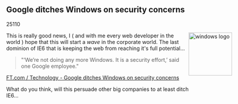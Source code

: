 <article><h2>Google ditches Windows on security concerns</h2><time><span class="day">2</span><span class="month">5</span><span class="year">110</span></time><p><img src="http://wnas.nl/user/files/images-2_20100601111654.jpeg" alt="windows logo" title="images-2.jpeg" border="0" width="116" height="116" style="float:right;margin-right:-100px" />This is really good news, I ( and with me every web developer in the world ) hope that this will start a <em>wave</em> in the corporate world. The last dominion of IE6 that is keeping the web from reaching it's full potential...</p><blockquote><p>"‘We’re not doing any more Windows. It is a security effort,’ said one Google employee."</p></blockquote><p><a href="http://www.ft.com/cms/s/2/d2f3f04e-6ccf-11df-91c8-00144feab49a.html">FT.com / Technology - Google ditches Windows on security concerns</a></p><p>What do you think, will this persuade other big companies to at least ditch IE6...</p></article>